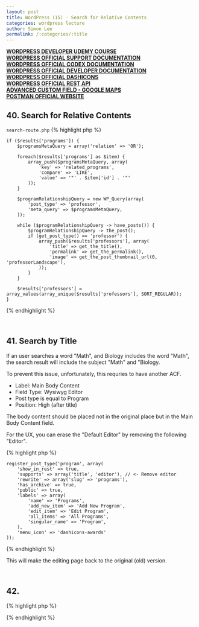 ```yaml
---
layout: post
title: WordPress (15) - Search for Relative Contents
categories: wordpress lecture
author: Simon Lee
permalink: /:categories/:title
---
```


<strong>[WORDPRESS DEVELOPER UDEMY COURSE][wp-udemy]</strong>  
<strong>[WORDPRESS OFFICIAL SUPPORT DOCUMENTATION][wp-support]</strong>  
<strong>[WORDPRESS OFFICIAL CODEX DOCUMENTATION][wp-codex]</strong>  
<strong>[WORDPRESS OFFICIAL DEVELOPER DOCUMENTATION][wp-dev]</strong>  
<strong>[WORDPRESS OFFICIAL DASHICONS][wp-dashicons]</strong>  
<strong>[WORDPRESS OFFICIAL REST API][wp-restapi]</strong>  
<strong>[ADVANCED CUSTOM FIELD - GOOGLE MAPS][acf-googlemaps]</strong>  
<strong>[POSTMAN OFFICIAL WEBSITE][postman]</strong>

## 40. Search for Relative Contents

`search-route.php`
{% highlight php %}

    if ($results['programs']) {
        $programsMetaQuery = array('relation' => 'OR');

        foreach($results['programs'] as $item) {
            array_push($programsMetaQuery, array(
                'key' => 'related_programs',
                'compare' => 'LIKE',
                'value' => '"' . $item['id'] . '"'
            ));
        }

        $programRelationshipQuery = new WP_Query(array(
            'post_type' => 'professor',
            'meta_query' => $programsMetaQuery,
        ));

        while ($programRelationshipQuery -> have_posts()) {
            $programRelationshipQuery -> the_post();
            if (get_post_type() == 'professor') {
                array_push($results['professors'], array(
                    'title' => get_the_title(),
                    'permalink' => get_the_permalink(),
                    'image' => get_the_post_thumbnail_url(0, 'professorLandscape'),
                ));
            }
        }

        $results['professors'] = array_values(array_unique($results['professors'], SORT_REGULAR));
    }

{% endhighlight %}

<br>

## 41. Search by Title

If an user searches a word "Math", and Biology includes the word "Math", the search result will include the subject "Math" and "Biology.

To prevent this issue, unfortunately, this requries to have another ACF.

- Label: Main Body Content
- Field Type: Wysiwyg Editor
- Post type is equal to Program
- Position: High (after title)

The body content should be placed not in the original place but in the Main Body Content field.

For the UX, you can erase the "Default Editor" by removing the following "Editor".

{% highlight php %}

    register_post_type('program', array(
        'show_in_rest' => true,
        'supports' => array('title', 'editor'), // <- Remove editor
        'rewrite' => array('slug' => 'programs'),
        'has_archive' => true,
        'public' => true,
        'labels' => array(
            'name' => 'Programs',
            'add_new_item' => 'Add New Program',
            'edit_item' => 'Edit Program',
            'all_items' => 'All Programs',
            'singular_name' => 'Program',
        ),
        'menu_icon' => 'dashicons-awards'
    ));

{% endhighlight %}

This will make the editing page back to the original (old) version.

<br>

## 42.

{% highlight php %}

{% endhighlight %}

<br>
<br>
<br>

[wp-udemy]: https://www.udemy.com/course/become-a-wordpress-developer-php-javascript/learn/lecture/6896262?start=0#overview
[wp-support]: https://wordpress.org/support/
[wp-codex]: https://codex.wordpress.org/
[wp-dev]: https://developer.wordpress.org/
[wp-dashicons]: https://developer.wordpress.org/resource/dashicons/#star-half
[wp-restapi]: https://developer.wordpress.org/rest-api/
[acf-googlemaps]: https://www.advancedcustomfields.com/resources/google-map/
[postman]: https://www.postman.com/
